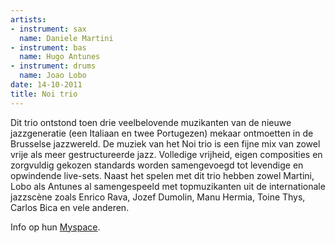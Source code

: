 ```yaml
---
artists:
- instrument: sax
  name: Daniele Martini
- instrument: bas
  name: Hugo Antunes
- instrument: drums
  name: Joao Lobo
date: 14-10-2011
title: Noi trio
---
```

Dit trio ontstond toen drie veelbelovende muzikanten van de nieuwe jazzgeneratie (een Italiaan en twee Portugezen)
mekaar ontmoetten in de Brusselse jazzwereld. 
De muziek van het Noi trio is een fijne mix van zowel vrije als meer gestructureerde jazz. 
Volledige vrijheid, eigen composities en zorgvuldig gekozen standards worden samengevoegd tot 
levendige en opwindende live-sets. 
Naast het spelen met dit trio hebben zowel Martini, Lobo als Antunes al samengespeeld met 
topmuzikanten uit de internationale jazzscène zoals Enrico Rava, Jozef Dumolin, 
Manu Hermia, Toine Thys, Carlos Bica en vele anderen.

Info op hun [Myspace](http://www.myspace.com/trionoi).